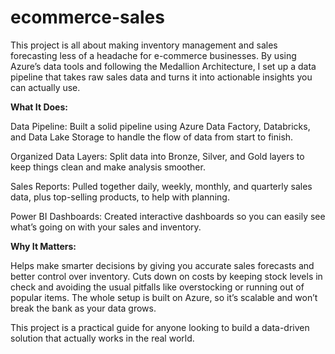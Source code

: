 # ecommerce-sales

This project is all about making inventory management and sales forecasting less of a headache for e-commerce businesses. By using Azure’s data tools and following the Medallion Architecture, I set up a data pipeline that takes raw sales data and turns it into actionable insights you can actually use.

**What It Does:**

Data Pipeline: Built a solid pipeline using Azure Data Factory, Databricks, and Data Lake Storage to handle the flow of data from start to finish.

Organized Data Layers: Split data into Bronze, Silver, and Gold layers to keep things clean and make analysis smoother.

Sales Reports: Pulled together daily, weekly, monthly, and quarterly sales data, plus top-selling products, to help with planning.

Power BI Dashboards: Created interactive dashboards so you can easily see what’s going on with your sales and inventory.

**Why It Matters:**

Helps make smarter decisions by giving you accurate sales forecasts and better control over inventory.
Cuts down on costs by keeping stock levels in check and avoiding the usual pitfalls like overstocking or running out of popular items.
The whole setup is built on Azure, so it’s scalable and won’t break the bank as your data grows.

This project is a practical guide for anyone looking to build a data-driven solution that actually works in the real world.
